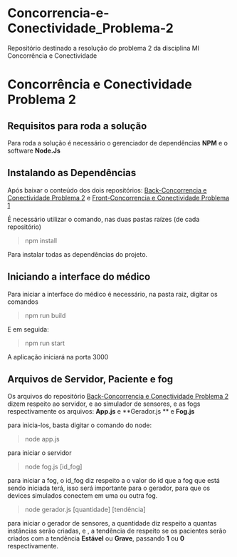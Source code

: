 # Concorrencia-e-Conectividade_Problema-2
Repositório destinado a resolução do problema 2 da disciplina MI Concorrência e Conectividade

# Concorrência e Conectividade Problema 2


## Requisitos para roda a solução

Para roda a solução é necessário o gerenciador de dependências  **NPM**  e o software  **Node.Js**

## Instalando as Dependências

Após baixar o conteúdo dos dois repositórios:  [Back-Concorrencia e Conectividade Problema 2](https://github.com/Kadozo/Concorrencia-e-Conectividade_Problema-2.git)  e  [Front-Concorrencia e Conectividade Problema 1](https://github.com/Kadozo/Front-Concorrencia_e_Conectividade_Problema-1.git)

É necessário utilizar o comando, nas duas pastas raízes (de cada repositório)

> npm install

Para instalar todas as dependências do projeto.

## Iniciando a interface do médico

Para iniciar a interface do médico é necessário, na pasta raiz, digitar os comandos

> npm run build

E em seguida:

> npm run start

A aplicação iniciará na porta 3000

## Arquivos de Servidor, Paciente e fog

Os arquivos do repositório  [Back-Concorrencia e Conectividade Problema 2](https://github.com/Kadozo/Concorrencia-e-Conectividade_Problema-2.git)  dizem respeito ao servidor, e ao simulador de sensores, e as fogs respectivamente os arquivos:  **App.js**  e  **Gerador.js ** e **Fog.js**

para inicia-los, basta digitar o comando do node:

> node app.js

para iniciar o servidor

>node fog.js [id_fog]

para iniciar a fog, o id_fog diz respeito a o valor do id que a fog que está sendo iniciada terá, isso será importante para o gerador, para que os devices simulados conectem em uma ou outra fog. 
> node gerador.js [quantidade] [tendência]

para iniciar o gerador de sensores, a quantidade diz respeito a quantas instâncias serão criadas, e , a tendência de respeito se os pacientes serão criados com a tendência **Estável** ou **Grave**, passando **1** ou **0** respectivamente.
